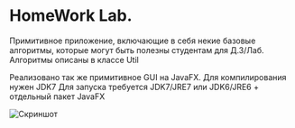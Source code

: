 HomeWork Lab.
=============
Примитивное приложение, включающие в себя некие базовые алгоритмы, которые могут быть полезны студентам для Д.З/Лаб.
Алгоритмы описаны в классе Util

Реализовано так же примитивное GUI на JavaFX.
Для компилирования нужен JDK7
Для запуска требуется JDK7/JRE7 или JDK6/JRE6 + отдельный пакет JavaFX

![Скриншот](http://joxi.ru/uploads/prod/2013/10/02/18f/77d/315cfbee1968a6a47847376dcd1e88504b92c804.jpg)